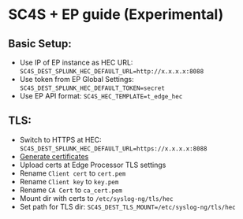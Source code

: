 # SC4S + EP guide (Experimental)

## Basic Setup:

* Use IP of EP instance as HEC URL: `SC4S_DEST_SPLUNK_HEC_DEFAULT_URL=http://x.x.x.x:8088`
* Use token from EP Global Settings: `SC4S_DEST_SPLUNK_HEC_DEFAULT_TOKEN=secret`
* Use EP API format: `SC4S_HEC_TEMPLATE=t_edge_hec`

## TLS:

* Switch to HTTPS at HEC: `SC4S_DEST_SPLUNK_HEC_DEFAULT_URL=https://x.x.x.x:8088`
* [Generate certificates](https://docs.splunk.com/Documentation/SplunkCloud/9.1.2308/EdgeProcessor/SecureForwarders)
* Upload certs at Edge Processor TLS settings
* Rename `Client cert` to `cert.pem`
* Rename `Client key` to `key.pem`
* Rename `CA Cert` to `ca_cert.pem`
* Mount dir with certs to `/etc/syslog-ng/tls/hec`
* Set path for TLS dir: `SC4S_DEST_TLS_MOUNT=/etc/syslog-ng/tls/hec`
